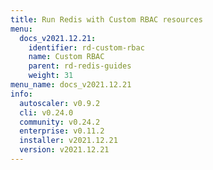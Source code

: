 ```yaml
---
title: Run Redis with Custom RBAC resources
menu:
  docs_v2021.12.21:
    identifier: rd-custom-rbac
    name: Custom RBAC
    parent: rd-redis-guides
    weight: 31
menu_name: docs_v2021.12.21
info:
  autoscaler: v0.9.2
  cli: v0.24.0
  community: v0.24.2
  enterprise: v0.11.2
  installer: v2021.12.21
  version: v2021.12.21
---
```


